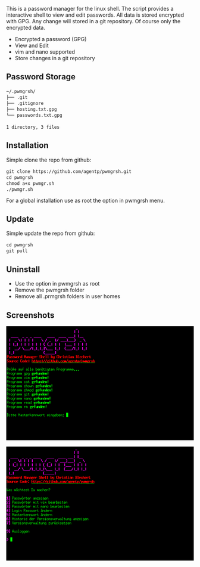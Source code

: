 This is a password manager for the linux shell. The script provides a interactive shell to view and edit passwords.
All data is stored encrypted with GPG.
Any change will stored in a git repository. Of course only the encrypted data.

* Encrypted a password (GPG)
* View and Edit
* vim and nano supported
* Store changes in a git repository

Password Storage
----------------
```
~/.pwmgrsh/
├── .git
├── .gitignore
├── hosting.txt.gpg
└── passwords.txt.gpg

1 directory, 3 files
```

Installation
------------
Simple clone the repo from github:
```
git clone https://github.com/agentp/pwmgrsh.git
cd pwmgrsh
chmod a+x pwmgr.sh
./pwmgr.sh
```
For a global installation use as root the option in pwmgrsh menu.

Update
------
Simple update the repo from github:
```
cd pwmgrsh
git pull
```

Uninstall
---------
- Use the option in pwmgrsh as root
- Remove the pwmgrsh folder
- Remove all .prmgrsh folders in user homes

Screenshots
-----------
![Login](/Screenshot-11.png "Login")

![Mainmenu](/Screenshot-12.png "Mainmenu")
